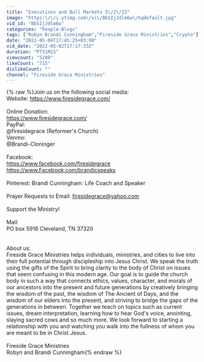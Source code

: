 ```yaml
---
title: "Executions and Bull Markets 5\/2\/22"
image: "https:\/\/i.ytimg.com\/vi\/BbSIjJdlm6w\/hqdefault.jpg"
vid_id: "BbSIjJdlm6w"
categories: "People-Blogs"
tags: ["Robyn Brandi Cunningham","Fireside Grace Ministries","Crypto"]
date: "2022-05-04T17:45:25+03:00"
vid_date: "2022-05-02T17:17:33Z"
duration: "PT31M1S"
viewcount: "5209"
likeCount: "715"
dislikeCount: ""
channel: "Fireside Grace Ministries"
---
```

{% raw %}Join us on the following social media:<br />Website: <a rel="nofollow" target="blank" href="https://www.firesidegrace.com/">https://www.firesidegrace.com/</a> ​<br /><br />Online Donation:<br /><a rel="nofollow" target="blank" href="https://www.firesidegrace.com/">https://www.firesidegrace.com/</a><br />PayPal:<br />@firesidegrace (Reformer's Church)<br />Venmo:<br />@Brandi-Cloninger<br /><br />Facebook:<br /><a rel="nofollow" target="blank" href="https://www.facebook.com/firesidegrace">https://www.facebook.com/firesidegrace</a><br /><a rel="nofollow" target="blank" href="https://www.Facebook.com/brandicspeaks">https://www.Facebook.com/brandicspeaks</a><br /><br />Pinterest: Brandi Cunningham: Life Coach and Speaker<br /><br />Prayer Requests to Email: firesidegrace@yahoo.com<br /><br />Support the Ministry!<br /><br />Mail:<br />PO box 5916 Cleveland, TN 37320<br /><br /><br />About us:<br />Fireside Grace Ministries helps individuals, ministries, and cities to live into their full potential through discipleship into Jesus Christ. We speak the truth using the gifts of the Spirit to bring clarity to the body of Christ on issues that seem confusing in this modern age. Our goal is to guide the church body in such a way that connects ethics, values, character, and morals of our ancestors into the present and future generations by creatively bringing the wisdom of the past, the wisdom of The Ancient of Days, and the wisdom of our elders into the present, and striving to bridge the gaps of the generations in between. Together we teach on topics such as current issues, dream interpretation, learning how to hear God's voice, anointing, slaying sacred cows and so much more. We look forward to starting a relationship with you and watching you walk into the fullness of whom you are meant to be in Christ Jesus. <br /><br />Fireside Grace Ministries<br />Robyn and Brandi Cunningham{% endraw %}
